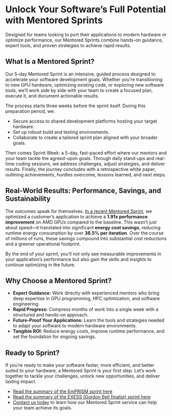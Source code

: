# Unlock Your Software’s Full Potential with Mentored Sprints

 Designed for teams looking to port their applications to modern hardware or optimize performance, our Mentored Sprints combine hands-on guidance, expert tools, and proven strategies to achieve rapid results.

## What Is a Mentored Sprint?
Our 5-day Mentored Sprint is an intensive, guided process designed to accelerate your software development goals. Whether you’re transitioning to new GPU hardware, optimizing existing code, or exploring new software tools, we’ll work side by side with your team to create a focused plan, execute it, and document actionable results.

The process starts three weeks before the sprint itself. During this preparation period, we:
- Secure access to shared development platforms hosting your target hardware.
- Set up robust build and testing environments.
- Collaborate to create a tailored sprint plan aligned with your broader goals.

Then comes Sprint Week: a 5-day, fast-paced effort where our mentors and your team tackle the agreed-upon goals. Through daily stand-ups and real-time coding sessions, we address challenges, adjust strategies, and deliver results. Finally, the journey concludes with a retrospective white paper, outlining achievements, hurdles overcome, lessons learned, and next steps.

## Real-World Results: Performance, Savings, and Sustainability
The outcomes speak for themselves. [In a recent Mentored Sprint](../saving-energy-on-quantum-chromodynamics-simulations/README.md), we optimized a customer’s application to achieve a **1.91x performance improvement** on AMD GPUs compared to the baseline. This wasn’t just about speed—it translated into significant **energy cost savings**, reducing runtime energy consumption by over **36.5% per iteration**. Over the course of millions of runs, these savings compound into substantial cost reductions and a greener operational footprint.

By the end of your sprint, you’ll not only see measurable improvements in your application’s performance but also gain the skills and insights to continue optimizing in the future.

## Why Choose a Mentored Sprint?
- **Expert Guidance:** Work directly with experienced mentors who bring deep expertise in GPU programming, HPC optimization, and software engineering.
- **Rapid Progress:** Compress months of work into a single week with a structured and hands-on approach.
- **Future-Proof Your Applications:** Learn the tools and strategies needed to adapt your software to modern hardware environments.
- **Tangible ROI:** Reduce energy costs, improve runtime performance, and set the foundation for ongoing savings.

## Ready to Sprint?
If you’re ready to make your software faster, more efficient, and better suited to your hardware, a Mentored Sprint is your first step. Let’s work together to tackle your challenges, unlock new opportunities, and deliver lasting impact. 

* [Read the summary of the EmPRISM sprint here](../saving-energy-on-quantum-chromodynamics-simulations/README.md)
* [Read the summary of the EXESS (Gordon Bell finalist) sprint here](../accelerating-science-with-optimization/README.md)
* [Contact us today](https://www.fluidnumerics.com/contact) to learn how our Mentored Sprint service can help your team achieve its goals.